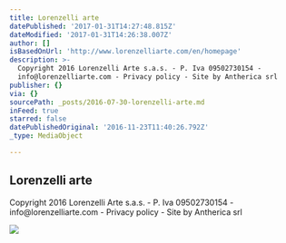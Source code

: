 ```yaml
---
title: Lorenzelli arte
datePublished: '2017-01-31T14:27:48.815Z'
dateModified: '2017-01-31T14:26:38.007Z'
author: []
isBasedOnUrl: 'http://www.lorenzelliarte.com/en/homepage'
description: >-
  Copyright 2016 Lorenzelli Arte s.a.s. - P. Iva 09502730154 -
  info@lorenzelliarte.com - Privacy policy - Site by Antherica srl
publisher: {}
via: {}
sourcePath: _posts/2016-07-30-lorenzelli-arte.md
inFeed: true
starred: false
datePublishedOriginal: '2016-11-23T11:40:26.792Z'
_type: MediaObject

---
```

<article style=""><h1>Lorenzelli arte</h1><p>Copyright 2016 Lorenzelli Arte s.a.s. - P. Iva 09502730154 - info@lorenzelliarte.com - Privacy policy - Site by Antherica srl</p><img src="http://www.lorenzelliarte.com/en/binary_files/slider/resisedimg/slider.555.slider_45251.jpg" /></article>